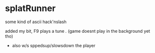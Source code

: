 # splatRunner
some kind of ascii hack'nslash

added my bit, F9 plays a tune *.* (game doesnt play in the background yet tho)
 - also w/s sppedsup/slowsdown the player
